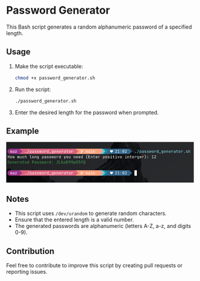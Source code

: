# Password Generator

This Bash script generates a random alphanumeric password of a specified length.

## Usage

1. Make the script executable:
    ```bash
    chmod +x password_generator.sh
    ```

2. Run the script:
    ```bash
    ./password_generator.sh
    ```

3. Enter the desired length for the password when prompted.

## Example

![image](image.png)

## Notes

- This script uses `/dev/urandom` to generate random characters.
- Ensure that the entered length is a valid number.
- The generated passwords are alphanumeric (letters A-Z, a-z, and digits 0-9).

## Contribution

Feel free to contribute to improve this script by creating pull requests or reporting issues.
